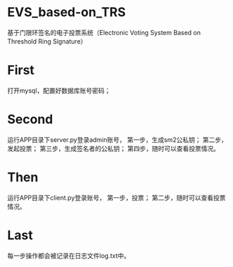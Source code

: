 # EVS_based-on_TRS
基于门限环签名的电子投票系统（Electronic Voting System Based on Threshold Ring Signature）
# First
打开mysql，配置好数据库账号密码；
# Second
运行APP目录下server.py登录admin账号，
	第一步，生成sm2公私钥；
	第二步，发起投票；
	第三步，生成签名者的公私钥；
	第四步，随时可以查看投票情况。
# Then
运行APP目录下client.py登录账号，
	第一步，投票；
	第二步，随时可以查看投票情况。
# Last
每一步操作都会被记录在日志文件log.txt中。
